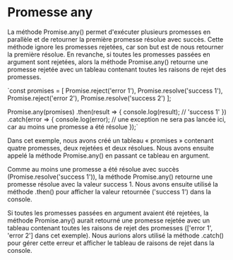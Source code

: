  # Promesse any

 La méthode Promise.any() permet d'exécuter plusieurs promesses en parallèle et de retourner la première promesse résolue avec succès. Cette méthode ignore les promesses rejetées, car son but est de nous retourner la première résolue. En revanche, si toutes les promesses passées en argument sont rejetées, alors la méthode Promise.any() retourne une promesse rejetée avec un tableau contenant toutes les raisons de rejet des promesses.

`const promises = [
  Promise.reject('error 1'),
  Promise.resolve('success 1'),
  Promise.reject('error 2'),
  Promise.resolve('success 2')
];

Promise.any(promises)
  .then(result => {
    console.log(result); // 'success 1'
  })
  .catch(error => {
    console.log(error); // une exception ne sera pas lancée ici, car au moins une promesse a été résolue
  });`


  Dans cet exemple, nous avons créé un tableau « promises » contenant quatre promesses, deux rejetées et deux résolues. Nous avons ensuite appelé la méthode Promise.any() en passant ce tableau en argument.

Comme au moins une promesse a été résolue avec succès (Promise.resolve('success 1')), la méthode Promise.any() retourne une promesse résolue avec la valeur success 1. Nous avons ensuite utilisé la méthode .then() pour afficher la valeur retournée ('success 1') dans la console.

Si toutes les promesses passées en argument avaient été rejetées, la méthode Promise.any() aurait retourné une promesse rejetée avec un tableau contenant toutes les raisons de rejet des promesses (['error 1', 'error 2'] dans cet exemple). Nous aurions alors utilisé la méthode .catch() pour gérer cette erreur et afficher le tableau de raisons de rejet dans la console.